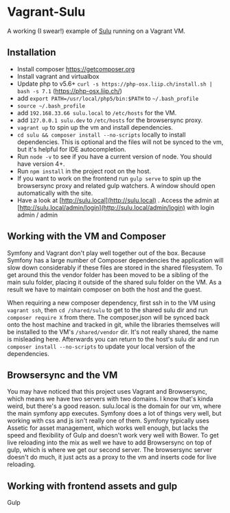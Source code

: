# Vagrant-Sulu

A working (I swear!) example of [Sulu](http://sulu.io) running on a Vagrant VM.

## Installation

* Install composer https://getcomposer.org
* Install vagrant and virtualbox
* Update php to v5.6+ `curl -s https://php-osx.liip.ch/install.sh | bash -s 7.1` (https://php-osx.liip.ch/)
* add `export PATH=/usr/local/php5/bin:$PATH` to `~/.bash_profile`
* `source ~/.bash_profile`
* add `192.168.33.66 sulu.local` to `/etc/hosts` for the VM.
* add `127.0.0.1 sulu.dev` to `/etc/hosts` for the browsersync proxy.
* `vagrant up` to spin up the vm and install dependencies.
* `cd sulu && composer install --no-scripts` locally to install dependencies. This is optional and the files will not be synced to the vm, but it's helpful for IDE autocompletion.
* Run `node -v` to see if you have a current version of node. You should have version 4+.
* Run `npm install` in the project root on the host.
* If you want to work on the frontend run `gulp serve` to spin up the browsersync proxy and related gulp watchers. A window should open automatically with the site.
* Have a look at [http://sulu.local](http://sulu.local) . Access the admin at [http://sulu.local/admin/login](http://sulu.local/admin/login) with login admin / admin

## Working with the VM and Composer

Symfony and Vagrant don't play well together out of the box. Because Symfony has a large number of Composer dependencies the application will slow down considerably if these files are stored in the shared filesystem. To get around this the vendor folder has been moved to be a sibling of the main sulu folder, placing it outside of the shared sulu folder on the VM. As a result we have to maintain composer on both the host and the guest. 

When requiring a new composer dependency, first ssh in to the VM using `vagrant ssh`, then `cd /shared/sulu` to get to the shared sulu dir and run `composer require X` from there. The composer.json will be synced back onto the host machine and tracked in git, while the libraries themselves will be installed to the VM's `/shared/vendor` dir. It's not really shared, the name is misleading here. Afterwards you can return to the host's sulu dir and run `composer install --no-scripts` to update your local version of the dependencies.

## Browsersync and the VM

You may have noticed that this project uses Vagrant and Browsersync, which means we have two servers with two domains. I know that's kinda weird, but there's a good reason. sulu.local is the domain for our vm, where the main symfony app executes. Symfony does a lot of things very well, but working with css and js isn't really one of them. Symfony typically uses Assetic for asset management, which works well enough, but lacks the speed and flexibility of Gulp and doesn't work very well with Bower. To get live reloading into the mix as well we have to add Browsersync on top of gulp, which is where we get our second server. The browsersync server doesn't do much, it just acts as a proxy to the vm and inserts code for live reloading. 

## Working with frontend assets and gulp

Gulp